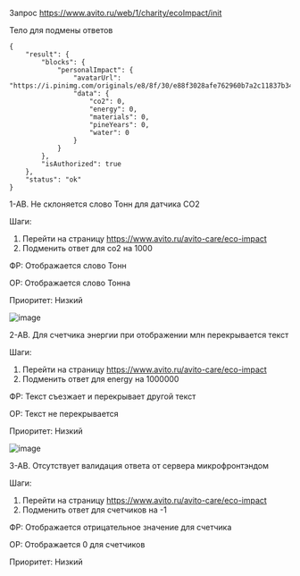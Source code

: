 
Запрос https://www.avito.ru/web/1/charity/ecoImpact/init

Тело для подмены ответов
```
{
    "result": {
        "blocks": {
            "personalImpact": {
                "avatarUrl": "https://i.pinimg.com/originals/e8/8f/30/e88f3028afe762960b7a2c11837b34d1.jpg",
                "data": {
                    "co2": 0,
                    "energy": 0,
                    "materials": 0,
                    "pineYears": 0,
                    "water": 0
                }
            }
        },
        "isAuthorized": true
    },
    "status": "ok"
}
```


1-AB. Не склоняется слово Тонн для датчика CO2

Шаги:

1. Перейти на страницу https://www.avito.ru/avito-care/eco-impact
2. Подменить ответ для co2 на 1000

ФР: Отображается слово Тонн

ОР: Отображается слово Тонна

Приоритет: Низкий

![image](https://github.com/Luinerr/AvitoAuto_2024/assets/43450488/4c157d0b-f996-4d2c-93f3-e51bacddfc1d)




2-AB. Для счетчика энергии при отображении млн перекрывается текст

Шаги:

1. Перейти на страницу https://www.avito.ru/avito-care/eco-impact
2. Подменить ответ для energy на 1000000

ФР: Текст съезжает и перекрывает другой текст

ОР: Текст не перекрывается

Приоритет: Низкий

![image](https://github.com/Luinerr/AvitoAuto_2024/assets/43450488/925c6aa2-c505-4056-a4a6-77c9184164df)


3-AB. Отсутствует валидация ответа от сервера микрофронтэндом

Шаги:

1. Перейти на страницу https://www.avito.ru/avito-care/eco-impact
2. Подменить ответ для счетчиков на -1

ФР: Отображается отрицательное значение для счетчика

ОР: Отображается 0 для счетчиков

Приоритет: Низкий





